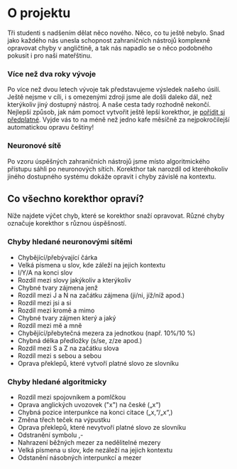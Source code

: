 # O projektu
Tři studenti s nadšením dělat něco nového. Něco, co tu ještě nebylo. Snad jako každého nás unesla schopnost zahraničních nástrojů komplexně opravovat chyby v angličtině, a tak nás napadlo se o něco podobného pokusit i pro naši mateřštinu.
### Více než dva roky vývoje
Po více než dvou letech vývoje tak představujeme výsledek našeho úsilí. Ještě nejsme v cíli, i s omezenými zdroji jsme ale došli daleko dál, než kterýkoliv jiný dostupný nástroj. A naše cesta tady rozhodně nekončí. Nejlepší způsob, jak nám pomoct vytvořit ještě lepší korekthor, je [pořídit si předplatné](https://korekthor.cz/premium). Vyjde vás to na méně než jedno kafe měsíčně za nejpokročilejší automatickou opravu češtiny!
### Neuronové sítě
Po vzoru úspěšných zahraničních nástrojů jsme místo algoritmického přístupu sáhli po neuronových sítích. Korekthor tak narozdíl od kteréhokoliv jiného dostupného systému dokáže opravit i chyby závislé na kontextu.
## Co všechno korekthor opraví?
Níže najdete výčet chyb, které se korekthor snaží opravovat. Různé chyby označuje korekthor s různou úspěšností.
### Chyby hledané neuronovými sítěmi
- Chybějící/přebývající čárka
- Velká písmena u slov, kde záleží na jejich kontextu
- I/Y/A na konci slov
- Rozdíl mezi slovy jakýkoliv a kterýkoliv
- Chybné tvary zájmena jenž
- Rozdíl mezi J a N na začátku zájmena (ji/ni, jíž/níž apod.)
- Rozdíl mezi jsi a si
- Rozdíl mezi kromě a mimo
- Chybné tvary zájmen který a jaký
- Rozdíl mezi mě a mně
- Chybějící/přebytečná mezera za jednotkou (např. 10%/10 %)
- Chybná délka předložky (s/se, z/ze apod.)
- Rozdíl mezi S a Z na začátku slova
- Rozdíl mezi s sebou a sebou
- Oprava překlepů, které vytvoří platné slovo ze slovníku
### Chyby hledané algoritmicky
- Rozdíl mezi spojovníkem a pomlčkou
- Oprava anglických uvozovek ("x") na české („x“)
- Chybná pozice interpunkce na konci citace („x,“/„x“,)
- Změna třech teček na výpustku
- Oprava překlepů, které nevytvoří platné slovo ze slovníku
- Odstranění symbolu ,-
- Nahrazení běžných mezer za nedělitelné mezery
- Velká písmena u slov, kde nezáleží na jejich kontextu
- Odstanění násobných interpunkcí a mezer
